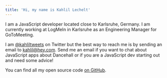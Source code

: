 ```yaml
---
title: 'Hi, my name is Kahlil Lechelt'
---
```


I am a JavaScript developer located close to Karlsruhe, Germany. I am currently working at LogMeIn in Karlsruhe as an Engineering Manager for GoToMeeting.

I am [@kahliltweets](https://mobile.twitter.com/kahliltweets) on Twitter but the best way to reach me is by sending an email to [kahlil@hey.com](mailto:kahlil@hey.com). Send me an email if you want to chat about JavaScript apps about Dancehall or if you are a JavaScript dev starting out and need some advice!

You can find all my open source code [on GitHub](https://github.com/kahlil).
